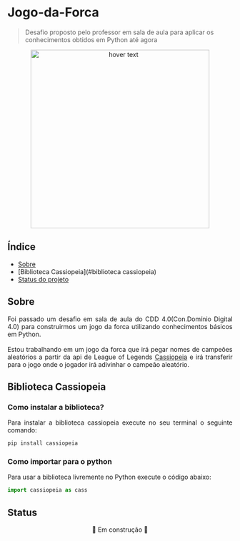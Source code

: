 # Jogo-da-Forca

> Desafio proposto pelo professor em sala de aula para aplicar os conhecimentos obtidos em Python até agora

<p align="center">
  <img src="https://1000logos.net/wp-content/uploads/2020/09/League-of-Legends-Logo-2008.png" width="400" title="hover text">
</p>

## Índice

* [Sobre](#sobre)
* [Biblioteca Cassiopeia](#biblioteca cassiopeia)
* [Status do projeto](#status)

## Sobre
  <p align="justify">Foi passado um desafio em sala de aula do CDD 4.0(Con.Domínio Digital 4.0) para construirmos um jogo da forca utilizando conhecimentos básicos em Python.
  <br><br>Estou trabalhando em um jogo da forca que irá pegar nomes de campeões aleatórios a partir da api de League of Legends <a href="https://cassiopeia.readthedocs.io/en/latest/index.html#" target="_blank">Cassiopeia</a> e irá transferir para o jogo onde o jogador irá adivinhar o campeão aleatório.</p>

## Biblioteca Cassiopeia
<h3>Como instalar a biblioteca?</h3>
<p align="justify">Para instalar a biblioteca cassiopeia execute no seu terminal o seguinte comando:</p>

```bash
pip install cassiopeia
```
<h3>Como importar para o python</h3>
<p align="justify">Para usar a biblioteca livremente no Python execute o código abaixo:</p>

```python
import cassiopeia as cass
```
## Status

<p align="center">🚧 Em construção 🚧</p>

